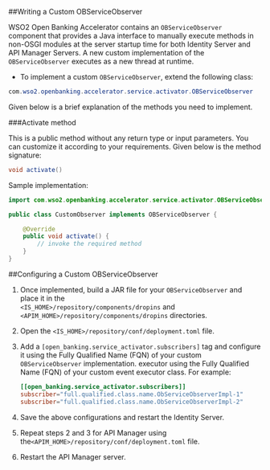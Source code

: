##Writing a Custom OBServiceObserver

WSO2 Open Banking Accelerator contains an `OBServiceObserver` component that provides a Java interface to manually execute 
methods in non-OSGI modules at the server startup time for both Identity Server and API Manager Servers. A new custom 
implementation of the `OBServiceObserver` executes as a new thread at runtime. 

- To implement a custom `OBServiceObserver`, extend the following class:

``` java
com.wso2.openbanking.accelerator.service.activator.OBServiceObserver
```

Given below is a brief explanation of the methods you need to implement.

###Activate method

This is a public method without any return type or input parameters. You can customize it according to your requirements. 
Given below is the method signature:

``` java
void activate()
```

Sample implementation:

``` java
import com.wso2.openbanking.accelerator.service.activator.OBServiceObserver;

public class CustomObserver implements OBServiceObserver {

    @Override
    public void activate() {
        // invoke the required method
    }
}
```

##Configuring a Custom OBServiceObserver

1. Once implemented, build a JAR file for your `OBServiceObserver` and place it in the  
   `<IS_HOME>/repository/components/dropins` and `<APIM_HOME>/repository/components/dropins` directories.
2. Open the `<IS_HOME>/repository/conf/deployment.toml` file.
3. Add a `[open_banking.service_activator.subscribers]` tag and configure it using the Fully Qualified Name (FQN) of your custom `OBServiceObserver` implementation.
   executor using the Fully Qualified Name (FQN) of your custom event executor class. For example:

    ``` toml
    [[open_banking.service_activator.subscribers]]
    subscriber="full.qualified.class.name.ObServiceObserverImpl-1"
    subscriber="full.qualified.class.name.ObServiceObserverImpl-2"
    ```
   
4. Save the above configurations and restart the Identity Server.
5. Repeat steps 2 and 3 for API Manager using the`<APIM_HOME>/repository/conf/deployment.toml` file.
6. Restart the API Manager server.





